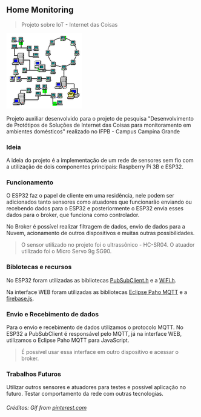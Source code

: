## Home Monitoring
> Projeto sobre IoT - Internet das Coisas

![aaaaaa](imagens/gifREADME.gif)

Projeto auxiliar desenvolvido para o projeto de pesquisa "Desenvolvimento de Protótipos de Soluções de Internet das Coisas para monitoramento em ambientes domésticos" realizado no IFPB - Campus Campina Grande

### Ideia

A ideia do projeto é a implementação de um rede de sensores sem fio com a utilização de dois componentes principais: Raspberry Pi 3B e ESP32. 

### Funcionamento

O ESP32 faz o papel de cliente em uma residência, nele podem ser adicionados tanto sensores como atuadores que funcionarão enviando ou recebendo dados para o ESP32 e posteriormente o ESP32 envia esses dados para o broker, que funciona como controlador.

No Broker é possível realizar filtragem de dados, envio de dados para a Nuvem, acionamento de outros dispositivos e muitas outras possibilidades.

> O sensor utilizado no projeto foi o ultrassônico - HC-SR04.
> O atuador utilizado foi o Micro Servo 9g SG90.

### Biblotecas e recursos

No ESP32 foram utilizadas as bibliotecas [PubSubClient.h](https://pubsubclient.knolleary.net/) e a [WiFi.h](https://www.arduino.cc/en/Reference/WiFi). 

Na interface WEB foram utilizadas as bibliotecas [Eclipse Paho MQTT](https://www.eclipse.org/paho/clients/js/) e a [firebase.js](https://firebase.google.com/docs/web/setup?hl=pt-br).

### Envio e Recebimento de dados

Para o envio e recebimento de dados utilizamos o protocolo MQTT. No ESP32 a PubSubClient é responsável pelo MQTT, já na interface WEB, utilizamos o Eclipse Paho MQTT para JavaScript.

> É possível usar essa interface em outro dispositivo e acessar o broker.

### Trabalhos Futuros

Utilizar outros sensores e atuadores para testes e possível aplicação no futuro.
Testar comportamento da rede com outras tecnologias.

###### Créditos: Gif from [pinterest.com](https://pinterest.com/)
